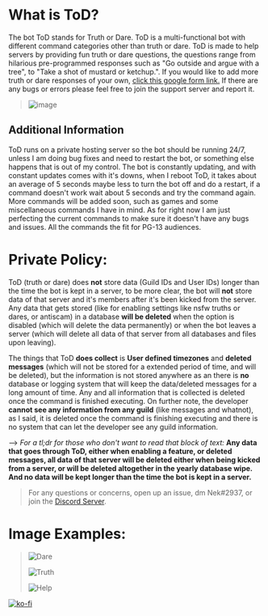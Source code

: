 
  
# What is ToD?
The bot ToD stands for Truth or Dare. ToD is a multi-functional bot with different command categories other than truth or dare. ToD is made to help servers by providing fun truth or dare questions, the questions range from hilarious pre-programmed responses such as "Go outside and argue with a tree", to "Take a shot of mustard or ketchup.". If you would like to add more truth or dare responses of your own, [click this google form link.](https://forms.gle/2TPKzDJHghuoZjyx6) If there are any bugs or errors please feel free to join the support server and report it.


> ![image](https://discord.boats/api/widget/752306970467237970)


## Additional Information
ToD runs on a private hosting server so the bot should be running 24/7, unless I am doing bug fixes and need to restart the bot, or something else happens that is out of my control. The bot is constantly updating, and with constant updates comes with it's downs, when I reboot ToD, it takes about an average of 5 seconds maybe less to turn the bot off and do a restart, if a command doesn't work wait about 5 seconds and try the command again. More commands will be added soon, such as games and some miscellaneous commands I have in mind. As for right now I am just perfecting the current commands to make sure it doesn't have any bugs and issues. All the commands the fit for PG-13 audiences.

# Private Policy:
ToD (truth or dare) does **not** store data (Guild IDs and User IDs) longer than the time the bot is kept in a server, to be more clear, the bot will **not** store data of that server and it's members after it's been kicked from the server. Any data that gets stored (like for enabling settings like nsfw truths or dares, or antiscam) in a database **will be deleted** when the option is disabled (which will delete the data permanently) or when the bot leaves a server (which will delete all data of that server from all databases and files upon leaving).

The things that ToD **does collect** is **User defined timezones** and **deleted messages** (which will not be stored for a extended period of time, and will be deleted), but the information is not stored anywhere as an there is **no** database or logging system that will keep the data/deleted messages for a long amount of time. Any and all information that is collected is deleted once the command is finished executing.
On further note, the developer **cannot see any information from any guild** (like messages and whatnot), as I said, it is deleted once the command is finishing executing and there is no system that can let the developer see any guild information.

--> *For a tl;dr for those who don't want to read that block of text:* **Any data that goes through ToD, either when enabling a feature, or deleted messages, all data of that server will be deleted either when being kicked from a server, or will be deleted altogether in the yearly database wipe. And no data will be kept longer than the time the bot is kept in a server.**

> For any questions or concerns, open up an issue, dm Nek#2937, or join the [Discord Server](https://discord.gg/PVC35NbeTD). 


# Image Examples:

> ![Dare](https://user-images.githubusercontent.com/68248147/115130428-96e56100-9fa4-11eb-986d-dc8eb0b3fa0a.png)
> 
> ![Truth](https://user-images.githubusercontent.com/68248147/115130460-da3fcf80-9fa4-11eb-95a7-d19b3f79f557.png)
> 
> ![Help](https://user-images.githubusercontent.com/68248147/115130501-25f27900-9fa5-11eb-9cae-90184a6ea39c.png)

[![ko-fi](https://ko-fi.com/img/githubbutton_sm.svg)](https://ko-fi.com/H2H74ID0Y)
